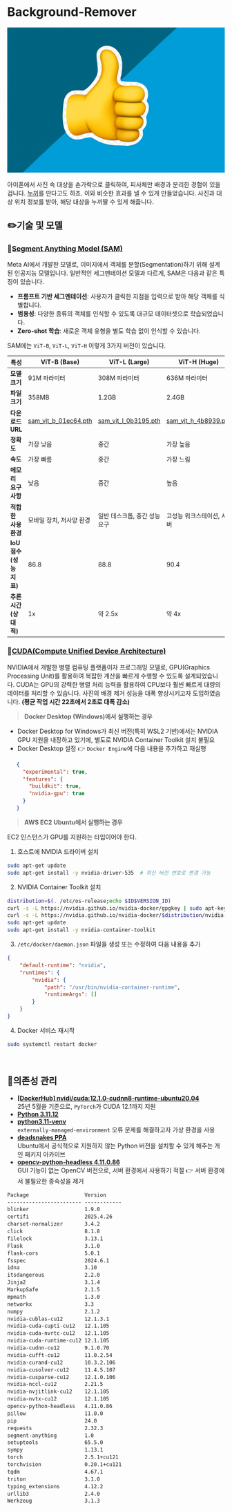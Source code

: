 # Background-Remover
![Remover](/images/MainImage.png)  

아이폰에서 사진 속 대상을 손가락으로 클릭하여, 피사체만 배경과 분리한 경험이 있을 겁니다. [누끼](https://namu.wiki/w/%EB%88%84%EB%81%BC)를 딴다고도 하죠. 이와 비슷한 효과를 낼 수 있게 만들었습니다. 사진과 대상 위치 정보를 받아, 해당 대상을 누끼딸 수 있게 해줍니다.  

## ✏️기술 및 모델
### 📌[Segment Anything Model (SAM)](https://segment-anything.com/)

Meta AI에서 개발한 모델로, 이미지에서 객체를 분할(Segmentation)하기 위해 설계된 인공지능 모델입니다. 일반적인 세그멘테이션 모델과 다르게, SAM은 다음과 같은 특징이 있습니다.  
- <b>프롬프트 기반 세그멘테이션</b>: 사용자가 클릭한 지점을 입력으로 받아 해당 객체를 식별합니다.
- <b>범용성</b>: 다양한 종류의 객체를 인식할 수 있도록 대규모 데이터셋으로 학습되었습니다.
- <b>Zero-shot 학습</b>: 새로운 객체 유형을 별도 학습 없이 인식할 수 있습니다.  

SAM에는 `ViT-B`, `ViT-L`, `ViT-H` 이렇게 3가지 버전이 있습니다.  

| 특성 | ViT-B (Base) | ViT-L (Large) | ViT-H (Huge) |
|------|-------------|--------------|--------------|
| **모델 크기** | 91M 파라미터 | 308M 파라미터 | 636M 파라미터 |
| **파일 크기** | 358MB | 1.2GB | 2.4GB |
| **다운로드 URL** | [sam_vit_b_01ec64.pth](https://dl.fbaipublicfiles.com/segment_anything/sam_vit_b_01ec64.pth) | [sam_vit_l_0b3195.pth](https://dl.fbaipublicfiles.com/segment_anything/sam_vit_l_0b3195.pth) | [sam_vit_h_4b8939.pth](https://dl.fbaipublicfiles.com/segment_anything/sam_vit_h_4b8939.pth) |
| **정확도** | 가장 낮음 | 중간 | 가장 높음 |
| **속도** | 가장 빠름 | 중간 | 가장 느림 |
| **메모리 요구사항** | 낮음 | 중간 | 높음 |
| **적합한 사용 환경** | 모바일 장치, 저사양 환경 | 일반 데스크톱, 중간 성능 요구 | 고성능 워크스테이션, 서버 |
| **IoU 점수(성능 지표)** | 86.8 | 88.8 | 90.4 |
| **추론 시간(상대적)** | 1x | 약 2.5x | 약 4x |  

### 📌[CUDA(Compute Unified Device Architecture)](https://developer.nvidia.com/cuda-toolkit)

NVIDIA에서 개발한 병렬 컴퓨팅 플랫폼이자 프로그래밍 모델로, GPU(Graphics Processing Unit)를 활용하여 복잡한 계산을 빠르게 수행할 수 있도록 설계되었습니다. CUDA는 GPU의 강력한 병렬 처리 능력을 활용하여 CPU보다 훨씬 빠르게 대량의 데이터를 처리할 수 있습니다. 사진의 배경 제거 성능을 대폭 향상시키고자 도입하였습니다. <b>(평균 작업 시간 22초에서 2초로 대폭 감소)</b>  

> <b>Docker Desktop (Windows)에서 실행하는 경우</b>  
- Docker Desktop for Windows가 최신 버전(특히 WSL2 기반)에서는 NVIDIA GPU 지원을 내장하고 있기에, 별도로 NVIDIA Container Toolkit 설치 불필요
- Docker Desktop 설정 👉 `Docker Engine`에 다음 내용을 추가하고 재실행  

```json
   {
     "experimental": true,
     "features": {
       "buildkit": true,
       "nvidia-gpu": true
     }
   }
```  

> <b>AWS EC2 Ubuntu에서 실행하는 경우</b>  

EC2 인스턴스가 GPU를 지원하는 타입이어야 한다.  

1. 호스트에 NVIDIA 드라이버 설치  

```bash
sudo apt-get update
sudo apt-get install -y nvidia-driver-535  # 최신 버전 번호로 변경 가능
```  

2. NVIDIA Container Toolkit 설치  

```bash
distribution=$(. /etc/os-release;echo $ID$VERSION_ID)
curl -s -L https://nvidia.github.io/nvidia-docker/gpgkey | sudo apt-key add -
curl -s -L https://nvidia.github.io/nvidia-docker/$distribution/nvidia-docker.list | sudo tee /etc/apt/sources.list.d/nvidia-docker.list
sudo apt-get update
sudo apt-get install -y nvidia-container-toolkit
```  

3. `/etc/docker/daemon.json` 파일을 생성 또는 수정하여 다음 내용을 추가  

```json
{
    "default-runtime": "nvidia",
    "runtimes": {
        "nvidia": {
            "path": "/usr/bin/nvidia-container-runtime",
            "runtimeArgs": []
        }
    }
}
```  

4. Docker 서비스 재시작  

```bash
sudo systemctl restart docker
```  

<br>

## 📜의존성 관리

- [<b>[DockerHub] nvidi/cuda:12.1.0-cudnn8-runtime-ubuntu20.04</b>](https://hub.docker.com/r/nvidia/cuda/tags?name=12.1)  
25년 5월을 기준으로, `PyTorch`가 CUDA 12.1까지 지원
- [<b>Python 3.11.12</b>](https://www.python.org/downloads/release/python-31112/)
- [<b>python3.11-venv</b>](https://docs.python.org/ko/3.11/tutorial/venv.html)  
`externally-managed-environment` 오류 문제를 해결하고자 가상 환경을 사용
- [<b>deadsnakes PPA</b>](https://github.com/deadsnakes)  
Ubuntu에서 공식적으로 지원하지 않는 Python 버전을 설치할 수 있게 해주는 개인 패키지 아카이브
- [<b>opencv-python-headless 4.11.0.86</b>](https://pypi.org/project/opencv-python-headless/)  
GUI 기능이 없는 OpenCV 버전으로, 서버 환경에서 사용하기 적절 👉 서버 환경에서 불필요한 종속성을 제거  

```txt
Package                  Version
------------------------ ------------
blinker                  1.9.0
certifi                  2025.4.26
charset-normalizer       3.4.2
click                    8.1.8
filelock                 3.13.1
Flask                    3.1.0
flask-cors               5.0.1
fsspec                   2024.6.1
idna                     3.10
itsdangerous             2.2.0
Jinja2                   3.1.4
MarkupSafe               2.1.5
mpmath                   1.3.0
networkx                 3.3
numpy                    2.1.2
nvidia-cublas-cu12       12.1.3.1
nvidia-cuda-cupti-cu12   12.1.105
nvidia-cuda-nvrtc-cu12   12.1.105
nvidia-cuda-runtime-cu12 12.1.105
nvidia-cudnn-cu12        9.1.0.70
nvidia-cufft-cu12        11.0.2.54
nvidia-curand-cu12       10.3.2.106
nvidia-cusolver-cu12     11.4.5.107
nvidia-cusparse-cu12     12.1.0.106
nvidia-nccl-cu12         2.21.5
nvidia-nvjitlink-cu12    12.1.105
nvidia-nvtx-cu12         12.1.105
opencv-python-headless   4.11.0.86
pillow                   11.0.0
pip                      24.0
requests                 2.32.3
segment-anything         1.0
setuptools               65.5.0
sympy                    1.13.1
torch                    2.5.1+cu121
torchvision              0.20.1+cu121
tqdm                     4.67.1
triton                   3.1.0
typing_extensions        4.12.2
urllib3                  2.4.0
Werkzeug                 3.1.3
```  
